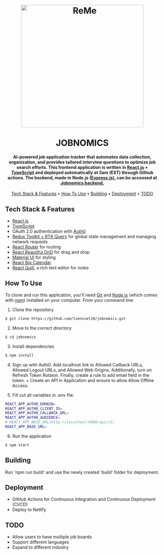 
<h1 align="center">
  <br>
  <a href="https://jobnomics.net/"><img src="https://user-images.githubusercontent.com/70352144/228985158-dbfd0ef1-3df7-4628-8161-5011e6db8cf0.png" alt="ReMe" width="400"></a>
  <br>
  <br>
  JOBNOMICS
  <br>
</h1>


<h4 align="center">AI-powered job application tracker that automates data collection, organization, and provides tailored interview questions to optimize job search efforts. This frontend application is written in <a href="https://reactjs.org/">React.js</a> + <a href="https://www.typescriptlang.org/">TypeScript</a> and deployed automatically at 3am (EST) through Github actions. The backend, made in Node.js (<a href="https://expressjs.com/">Express.js</a>), can be accessed at <a href="https://github.com/esther-sh-choi/jobnomics-api">Jobnomics backend.</a></h4>

<p align="center">
  <a href="#key-features">Tech Stack & Features</a> •
  <a href="#how-to-use">How To Use</a> •
  <a href="#building">Building</a> •
  <a href="#deployment">Deployment</a> •
  <a href="#todo">TODO</a>
</p>

## Tech Stack & Features

* [React.js](https://reactjs.org)
* [TypeScript](https://www.typescriptlang.org/)
* OAuth 2.0 authentication with [Auth0](https://auth0.com/)
* [Redux Toolkit + RTK Query](https://redux-toolkit.js.org/) for global state management and managing network requests
* [React Router](https://reactrouter.com/) for routing
* [React Beautiful DnD](https://github.com/atlassian/react-beautiful-dnd) for drag and drop
* [Material UI](https://mui.com/) for styling
* [React Big Calendar](https://github.com/jquense/react-big-calendar)
* [React Quill](https://github.com/jquense/react-big-calendar), a rich text editor for notes

## How To Use

To clone and run this application, you'll need [Git](https://git-scm.com) and [Node.js](https://nodejs.org/en/download/) (which comes with [npm](http://npmjs.com)) installed on your computer. From your command line:

1. Clone the repository

```sh
$ git clone https://github.com/tienviet10/jobnomics.git
```

2. Move to the correct directory

```sh
$ cd jobnomics
```

3. Install dependencies

```sh
$ npm install
```

4. Sign up with Auth0. Add localhost link to Allowed Callback URLs, Allowed Logout URLs, and Allowed Web Origins. Additionally, turn on Refresh Token Rotaion. Finally, create a rule to add email field in the token. + Create an API in Application and ensure to allow Allow Offline Access.


5. Fill out all variables in .env file.

```sh
REACT_APP_AUTH0_DOMAIN=
REACT_APP_AUTH0_CLIENT_ID=
REACT_APP_AUTH0_CALLBACK_URL=
REACT_APP_AUTH0_AUDIENCE=
# REACT_APP_BASE_URL=http://localhost:8080/api/v1/
REACT_APP_BASE_URL=
```

6. Run the application

```sh
$ npm start
```

## Building

Run 'npm run build' and use the newly created 'build' folder for deployment.

## Deployment
- GitHub Actions for Continuous Integration and Continuous Deployment (CI/CD)
- Deploy to Netlify

## TODO

* Allow users to have multiple job boards
* Support different languages
* Expand to different industry
